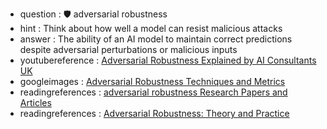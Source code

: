 - question : 🛡️ adversarial robustness
- hint : Think about how well a model can resist malicious attacks
- answer : The ability of an AI model to maintain correct predictions despite adversarial perturbations or malicious inputs
- youtubereference : <a href="https://www.youtube.com/watch?v=r-3rT-nI6sI" target="_blank">Adversarial Robustness Explained by AI Consultants UK</a>
- googleimages : <a href="https://www.google.com/search?q=adversarial+robustness+AI+model+defense&tbm=isch" target="_blank">Adversarial Robustness Techniques and Metrics</a>
- readingreferences : <a href="https://www.google.com/search?q=adversarial robustness+AI+security+research+papers" target="_blank">adversarial robustness Research Papers and Articles</a>
- readingreferences : <a href="https://www.robust-ml.com/" target="_blank">Adversarial Robustness: Theory and Practice</a>
